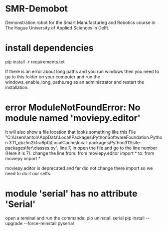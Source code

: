 # SMR-Demobot
Demonstration robot for the Smart Manufacturing and Robotics course in The Hague University of Applied Sciences in Delft.

# install dependencies
pip install -r requirements.txt

If there is an error about long paths and you run windows then you need to go to this folder on your computer and run the windows_enable_long_paths.reg as an administrator and restart the installation. 

# error ModuleNotFoundError: No module named 'moviepy.editor'
It will also show a file location that looks something like this
File "C:\Users\anton\AppData\Local\Packages\PythonSoftwareFoundation.Python.3.11_qbz5n2kfra8p0\LocalCache\local-packages\Python311\site-packages\fer\classes.py", line 7, in <module>
open the file and go to the line number (Here it is 7).
change the line from:
	from moviepy.editor import *
to:
	from moviepy import *

moviepy.editor is deprecated and fer did not change there import so we need to do it our selfs.

# module 'serial' has no attribute 'Serial'
open a teminal and run the commands:
pip uninstall serial
pip install --upgrade --force-reinstall pyserial